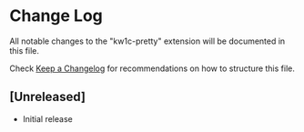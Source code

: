 # Change Log

All notable changes to the "kw1c-pretty" extension will be documented in this file.

Check [Keep a Changelog](http://keepachangelog.com/) for recommendations on how to structure this file.

## [Unreleased]

- Initial release